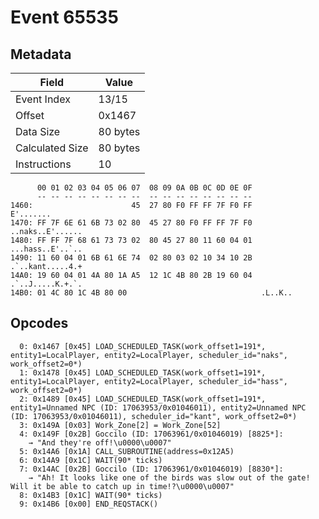 # Event 65535

## Metadata

| Field           | Value    |
|-----------------|----------|
| Event Index     | 13/15    |
| Offset          | 0x1467   |
| Data Size       | 80 bytes |
| Calculated Size | 80 bytes |
| Instructions    | 10       |

```
      00 01 02 03 04 05 06 07  08 09 0A 0B 0C 0D 0E 0F
      -- -- -- -- -- -- -- --  -- -- -- -- -- -- -- --
1460:                      45  27 80 F0 FF FF 7F F0 FF         E'.......
1470: FF 7F 6E 61 6B 73 02 80  45 27 80 F0 FF FF 7F F0  ..naks..E'......
1480: FF FF 7F 68 61 73 73 02  80 45 27 80 11 60 04 01  ...hass..E'..`..
1490: 11 60 04 01 6B 61 6E 74  02 80 03 02 10 34 10 2B  .`..kant.....4.+
14A0: 19 60 04 01 4A 80 1A A5  12 1C 4B 80 2B 19 60 04  .`..J.....K.+.`.
14B0: 01 4C 80 1C 4B 80 00                              .L..K..         
```

## Opcodes

```
  0: 0x1467 [0x45] LOAD_SCHEDULED_TASK(work_offset1=191*, entity1=LocalPlayer, entity2=LocalPlayer, scheduler_id="naks", work_offset2=0*)
  1: 0x1478 [0x45] LOAD_SCHEDULED_TASK(work_offset1=191*, entity1=LocalPlayer, entity2=LocalPlayer, scheduler_id="hass", work_offset2=0*)
  2: 0x1489 [0x45] LOAD_SCHEDULED_TASK(work_offset1=191*, entity1=Unnamed NPC (ID: 17063953/0x01046011), entity2=Unnamed NPC (ID: 17063953/0x01046011), scheduler_id="kant", work_offset2=0*)
  3: 0x149A [0x03] Work_Zone[2] = Work_Zone[52]
  4: 0x149F [0x2B] Goccilo (ID: 17063961/0x01046019) [8825*]:
    → "And they're off!\u0000\u0007"
  5: 0x14A6 [0x1A] CALL_SUBROUTINE(address=0x12A5)
  6: 0x14A9 [0x1C] WAIT(90* ticks)
  7: 0x14AC [0x2B] Goccilo (ID: 17063961/0x01046019) [8830*]:
    → "Ah! It looks like one of the birds was slow out of the gate! Will it be able to catch up in time!?\u0000\u0007"
  8: 0x14B3 [0x1C] WAIT(90* ticks)
  9: 0x14B6 [0x00] END_REQSTACK()
```
